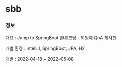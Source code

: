 # sbb
### 정보
개요 : Jump to SpringBoot 클론코딩 - 회원제 QnA 게시판

개발 환경 : IntelliJ, SpringBoot, JPA, H2

개발 : 2022-04-18 ~ 2022-05-08 
